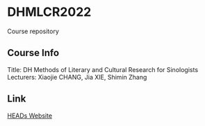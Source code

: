 # DHMLCR2022
Course repository

## Course Info
Title: DH Methods of Literary and Cultural Research for Sinologists
Lecturers: Xiaojie CHANG, Jia XIE, Shimin Zhang

## Link
[HEADs Website](https://dhhd2022.github.io)

